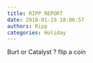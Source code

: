 ```yaml
---
title: RIPP REPORT
date: 2018-01-19 18:06:57
authors: Ripp
categories: Holiday
---
```


 Burt or Catalyst ? flip a coin